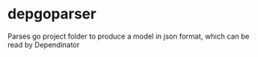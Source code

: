 # depgoparser
Parses go project folder to produce a model in json format, which can be read by Dependinator
